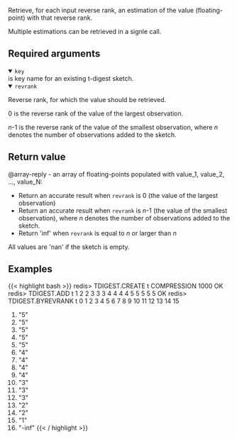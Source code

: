 Retrieve, for each input reverse rank, an estimation of the value (floating-point) with that reverse rank.

Multiple estimations can be retrieved in a signle call.

## Required arguments

<details open><summary><code>key</code></summary>
is key name for an existing t-digest sketch.
</details>

<details open><summary><code>revrank</code></summary>

Reverse rank, for which the value should be retrieved.

0 is the reverse rank of the value of the largest observation.
  
_n_-1 is the reverse rank of the value of the smallest observation,  where _n_ denotes the number of observations added to the sketch.
</details>

## Return value

@array-reply - an array of floating-points populated with value_1, value_2, ..., value_N:

- Return an accurate result when `revrank` is 0 (the value of the largest observation)
- Return an accurate result when `revrank` is _n_-1 (the value of the smallest observation), where _n_ denotes the number of observations added to the sketch.
- Return 'inf' when `revrank` is equal to _n_ or larger than _n_

All values are 'nan' if the sketch is empty.

## Examples

{{< highlight bash >}}
redis> TDIGEST.CREATE t COMPRESSION 1000
OK
redis> TDIGEST.ADD t 1 2 2 3 3 3 4 4 4 4 5 5 5 5 5
OK
redis> TDIGEST.BYREVRANK t 0 1 2 3 4 5 6 7 8 9 10 11 12 13 14 15
 1) "5"
 2) "5"
 3) "5"
 4) "5"
 5) "5"
 6) "4"
 7) "4"
 8) "4"
 9) "4"
10) "3"
11) "3"
12) "3"
13) "2"
14) "2"
15) "1"
16) "-inf"
{{< / highlight >}}
